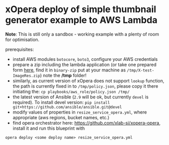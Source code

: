 # xOpera deploy of simple thumbnail generator example to AWS Lambda

**Note**: This is still only a sandbox - working example with a plenty of room for optimisation. 

prerequisites:
* install AWS modules `botocore`, `boto3`, configure your AWS credentials
* prepare a zip including the lambda application (or take one prepared form [here](https://github.com/radon-h2020/FaaS-thumbnail-generator-python), find it in `binary-zip` put at your machine as `/tmp/X-test-ImageRes.zip`) note the **/tmp** folder!
* similarly, as current version of xOpera does not support `lookup` function, the path is currently fixed in to `/tmp/policy.json`, please copy it there initiating the:
	 `cp playbooks/aws_role/policy.json /tmp/`
* the latest version of Ansible (`2.9` will be ok, but currently `devel` is required). To install devel version: ```pip install git+https://github.com/ansible/ansible.git@devel```
* modify values of properties in `resize_service_opera.yml`, where appropriate (aws regions, bucket names, etc.)
* find opera orchestrator here: https://github.com/xlab-si/xopera-opera, install it and run this blueprint with

`opera deploy <some deploy name> resize_service_opera.yml`